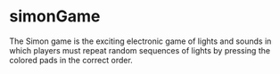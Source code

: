 # simonGame
The Simon game is the exciting electronic game of lights and sounds in which players must repeat random sequences of lights by pressing the colored pads in the correct order. 
